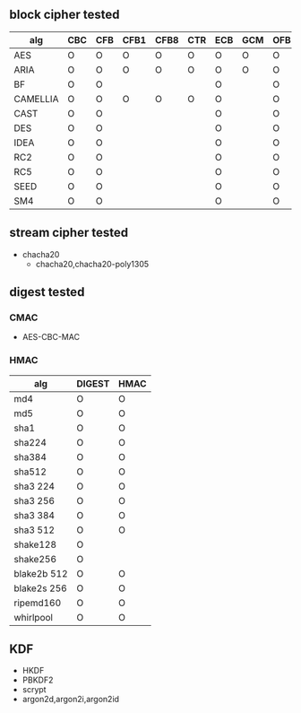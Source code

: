 
## block cipher tested

| alg       | CBC | CFB | CFB1 | CFB8 | CTR | ECB | GCM | OFB | KEYWRAP |
| --        | --  | --  | --   | --   | --  | --  | --  | --  | --      |
| AES       |  O  |  O  |  O   |  O   |  O  |  O  |  O  |  O  |    O    |
| ARIA      |  O  |  O  |  O   |  O   |  O  |  O  |  O  |  O  |         |
| BF        |  O  |  O  |      |      |     |  O  |     |  O  |         |
| CAMELLIA  |  O  |  O  |  O   |  O   |  O  |  O  |     |  O  |         |
| CAST      |  O  |  O  |      |      |     |  O  |     |  O  |         |
| DES       |  O  |  O  |      |      |     |  O  |     |  O  |         |
| IDEA      |  O  |  O  |      |      |     |  O  |     |  O  |         |
| RC2       |  O  |  O  |      |      |     |  O  |     |  O  |         |
| RC5       |  O  |  O  |      |      |     |  O  |     |  O  |         |
| SEED      |  O  |  O  |      |      |     |  O  |     |  O  |         |
| SM4       |  O  |  O  |      |      |     |  O  |     |  O  |         |

## stream cipher tested

  * chacha20
    * chacha20,chacha20-poly1305

## digest tested

### CMAC

  * AES-CBC-MAC

### HMAC

| alg         | DIGEST | HMAC |
| --          | --     | --   |
| md4         |    O   |  O   |
| md5         |    O   |  O   |
| sha1        |    O   |  O   |
| sha224      |    O   |  O   |
| sha384      |    O   |  O   |
| sha512      |    O   |  O   |
| sha3 224    |    O   |  O   |
| sha3 256    |    O   |  O   |
| sha3 384    |    O   |  O   |
| sha3 512    |    O   |  O   |
| shake128    |    O   |      |
| shake256    |    O   |      |
| blake2b 512 |    O   |  O   |
| blake2s 256 |    O   |  O   |
| ripemd160   |    O   |  O   |
| whirlpool   |    O   |  O   |

## KDF

  * HKDF
  * PBKDF2
  * scrypt
  * argon2d,argon2i,argon2id
